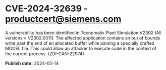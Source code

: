 # CVE-2024-32639 - productcert@siemens.com

A vulnerability has been identified in Tecnomatix Plant Simulation V2302 (All versions < V2302.0011). The affected application contains an out of bounds write past the end of an allocated buffer while parsing a specially crafted MODEL file. This could allow an attacker to execute code in the context of the current process. (ZDI-CAN-22974)

**Publish date:** 2024-05-14
